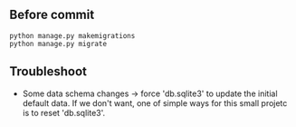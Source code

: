
## Before commit
```shell
python manage.py makemigrations
python manage.py migrate
```

## Troubleshoot
- Some data schema changes -> force 'db.sqlite3' to update the initial default data. If we don't want, one of simple ways for this small projetc is to reset 'db.sqlite3'.
